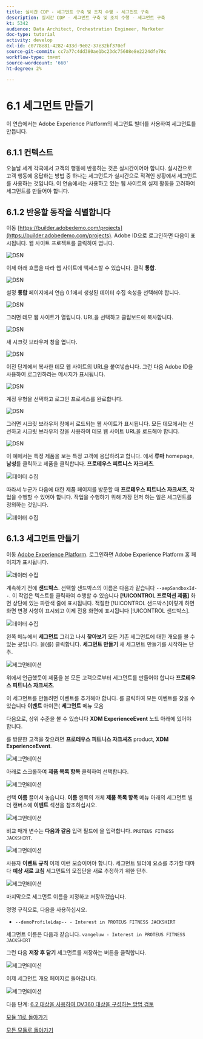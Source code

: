 ```yaml
---
title: 실시간 CDP - 세그먼트 구축 및 조치 수행 - 세그먼트 구축
description: 실시간 CDP - 세그먼트 구축 및 조치 수행 - 세그먼트 구축
kt: 5342
audience: Data Architect, Orchestration Engineer, Marketer
doc-type: tutorial
activity: develop
exl-id: c0778e81-4282-433d-9e02-37e32bf370ef
source-git-commit: cc7a77c4dd380ae1bc23dc75608e8e2224dfe78c
workflow-type: tm+mt
source-wordcount: '660'
ht-degree: 2%

---
```


# 6.1 세그먼트 만들기

이 연습에서는 Adobe Experience Platform의 세그먼트 빌더를 사용하여 세그먼트를 만듭니다.

## 6.1.1 컨텍스트

오늘날 세계 각국에서 고객의 행동에 반응하는 것은 실시간이어야 합니다. 실시간으로 고객 행동에 응답하는 방법 중 하나는 세그먼트가 실시간으로 적격인 상황에서 세그먼트를 사용하는 것입니다. 이 연습에서는 사용하고 있는 웹 사이트의 실제 활동을 고려하여 세그먼트를 만들어야 합니다.

## 6.1.2 반응할 동작을 식별합니다

이동 [https://builder.adobedemo.com/projects](https://builder.adobedemo.com/projects). Adobe ID으로 로그인하면 다음이 표시됩니다. 웹 사이트 프로젝트를 클릭하여 엽니다.

![DSN](../module0/images/web8.png)

이제 아래 흐름을 따라 웹 사이트에 액세스할 수 있습니다. 클릭 **통합**.

![DSN](../module0/images/web1.png)

설정 **통합** 페이지에서 연습 0.1에서 생성된 데이터 수집 속성을 선택해야 합니다.

![DSN](../module0/images/web2.png)

그러면 데모 웹 사이트가 열립니다. URL을 선택하고 클립보드에 복사합니다.

![DSN](../module0/images/web3.png)

새 시크릿 브라우저 창을 엽니다.

![DSN](../module0/images/web4.png)

이전 단계에서 복사한 데모 웹 사이트의 URL을 붙여넣습니다. 그런 다음 Adobe ID을 사용하여 로그인하라는 메시지가 표시됩니다.

![DSN](../module0/images/web5.png)

계정 유형을 선택하고 로그인 프로세스를 완료합니다.

![DSN](../module0/images/web6.png)

그러면 시크릿 브라우저 창에서 로드되는 웹 사이트가 표시됩니다. 모든 데모에서는 신선하고 시크릿 브라우저 창을 사용하여 데모 웹 사이트 URL을 로드해야 합니다.

![DSN](../module0/images/web7.png)

이 예에서는 특정 제품을 보는 특정 고객에 응답하려고 합니다.
에서 **루마** homepage, **남성**&#x200B;를 클릭하고 제품을 클릭합니다. **프로테우스 피트니스 자크셔츠**.

![데이터 수집](./images/homenadia.png)

따라서 누군가 다음에 대한 제품 페이지를 방문할 때 **프로테우스 피트니스 자크셔츠**, 작업을 수행할 수 있어야 합니다. 작업을 수행하기 위해 가장 먼저 하는 일은 세그먼트를 정의하는 것입니다.

![데이터 수집](./images/homenadiapp.png)

## 6.1.3 세그먼트 만들기

이동 [Adobe Experience Platform](https://experience.adobe.com/platform). 로그인하면 Adobe Experience Platform 홈 페이지가 표시됩니다.

![데이터 수집](../module2/images/home.png)

계속하기 전에 **샌드박스**. 선택할 샌드박스의 이름은 다음과 같습니다 ``--aepSandboxId--``. 이 작업은 텍스트를 클릭하여 수행할 수 있습니다 **[!UICONTROL 프로덕션 제품]** 화면 상단에 있는 파란색 줄에 표시됩니다. 적절한 [!UICONTROL 샌드박스]이렇게 하면 화면 변경 사항이 표시되고 이제 전용 화면에 표시됩니다 [!UICONTROL 샌드박스].

![데이터 수집](../module2/images/sb1.png)

왼쪽 메뉴에서 **세그먼트** 그리고 나서 **찾아보기** 모든 기존 세그먼트에 대한 개요를 볼 수 있는 곳입니다. 을(를) 클릭합니다. **세그먼트 만들기** 새 세그먼트 만들기를 시작하는 단추.

![세그먼테이션](./images/menuseg.png)

위에서 언급했듯이 제품을 본 모든 고객으로부터 세그먼트를 만들어야 합니다 **프로테우스 피트니스 자크셔츠**.

이 세그먼트를 만들려면 이벤트를 추가해야 합니다. 를 클릭하여 모든 이벤트를 찾을 수 있습니다 **이벤트** 아이콘( **세그먼트** 메뉴 모음

다음으로, 상위 수준을 볼 수 있습니다 **XDM ExperienceEvent** 노드 아래에 있어야 합니다.

를 방문한 고객을 찾으려면 **프로테우스 피트니스 자크셔츠** product, **XDM ExperienceEvent**.

![세그먼테이션](./images/findee.png)

아래로 스크롤하여 **제품 목록 항목** 클릭하여 선택합니다.

![세그먼테이션](./images/see.png)

선택 **이름** 끌어서 놓습니다. **이름** 왼쪽의 개체 **제품 목록 항목** 메뉴 아래의 세그먼트 빌더 캔버스에 **이벤트** 섹션을 참조하십시오.

![세그먼테이션](./images/eewebpdtlname1.png)

비교 매개 변수는 **다음과 같음** 입력 필드에 을 입력합니다. `PROTEUS FITNESS JACKSHIRT`.

![세그먼테이션](./images/pv.png)

사용자 **이벤트 규칙** 이제 이런 모습이어야 합니다. 세그먼트 빌더에 요소를 추가할 때마다 **예상 새로 고침** 세그먼트의 모집단을 새로 추정하기 위한 단추.

![세그먼테이션](./images/ldap4.png)

마지막으로 세그먼트 이름을 지정하고 저장하겠습니다.

명명 규칙으로, 다음을 사용하십시오.

- `--demoProfileLdap-- - Interest in PROTEUS FITNESS JACKSHIRT`

세그먼트 이름은 다음과 같습니다.
`vangeluw - Interest in PROTEUS FITNESS JACKSHIRT`

그런 다음 **저장 후 닫기** 세그먼트를 저장하는 버튼을 클릭합니다.

![세그먼테이션](./images/segmentname.png)

이제 세그먼트 개요 페이지로 돌아갑니다.

![세그먼테이션](./images/savedsegment.png)

다음 단계: [6.2 대상을 사용하여 DV360 대상을 구성하는 방법 검토](./ex2.md)

[모듈 11로 돌아가기](./real-time-cdp-build-a-segment-take-action.md)

[모든 모듈로 돌아가기](../../overview.md)
